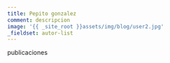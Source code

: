 ```yaml
---
title: Pepito gonzalez
comment: descripcion
image: '{{ _site_root }}assets/img/blog/user2.jpg'
_fieldset: autor-list
---
```

publicaciones